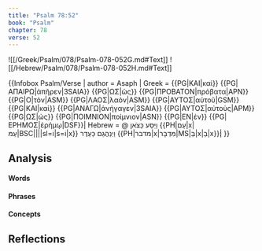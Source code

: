 ```yaml
---
title: "Psalm 78:52"
book: "Psalm"
chapter: 78
verse: 52
---
```

![[/Greek/Psalm/078/Psalm-078-052G.md#Text]]
![[/Hebrew/Psalm/078/Psalm-078-052H.md#Text]]

{{Infobox Psalm/Verse |
  author = Asaph |
  Greek = {{PG|ΚΑΙ|καὶ}} {{PG|ΑΠΑΙΡΩ|ἀπῆρεν|3SAIA}} {{PG|ΩΣ|ὡς}} {{PG|ΠΡΟΒΑΤΟΝ|πρόβατα|APN}} {{PG|Ο|τὸν|ASM}} {{PG|ΛΑΟΣ|λαὸν|ASM}} {{PG|ΑΥΤΟΣ|αὐτοῦ|GSM}} {{PG|ΚΑΙ|καὶ}} {{PG|ΑΝΑΓΩ|ἀνήγαγεν|3SAIA}} {{PG|ΑΥΤΟΣ|αὐτοὺς|APM}} {{PG|ΩΣ|ὡς}} {{PG|ΠΟΙΜΝΙΟΝ|ποίμνιον|ASN}} {{PG|ΕΝ|ἐν}} {{PG|ΕΡΗΜΟΣ|ἐρήμῳ|DSF}}|
  Hebrew = @
וַיַּסַּע
כַּצֹּאן
{{PH|עַם|x|עַמּ|BSC||||sl=וֹ|s=וֹ|x}}
וַיְנַהֲגֵם
כַּעֵדֶר
{{PH|מדבר|x|מִּדְבָּר|MS|בְּ|x|בַּ|x}}׃|
}}

## Analysis

#### Words

#### Phrases

#### Concepts

## Reflections
